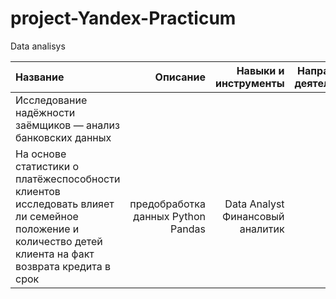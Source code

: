 # project-Yandex-Practicum
Data analisys



| Название              | Описание               | Навыки и инструменты|        Направление деятельности|
| :-------------------- | ---------------------: |---------------------------:|----------------:|
| Исследование надёжности заёмщиков — анализ банковских данных | 
На основе статистики о платёжеспособности клиентов исследовать влияет ли семейное положение и количество детей клиента на факт возврата кредита в срок| предобработка данных Python Pandas | Data Analyst Финансовый аналитик|

